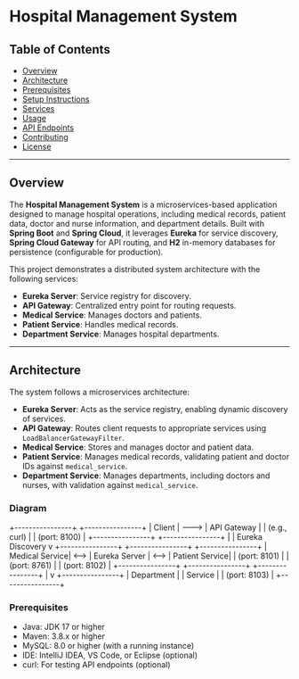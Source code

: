 # Hospital Management System

## Table of Contents
- [Overview](#overview)
- [Architecture](#architecture)
- [Prerequisites](#prerequisites)
- [Setup Instructions](#setup-instructions)
- [Services](#services)
- [Usage](#usage)
- [API Endpoints](#api-endpoints)
- [Contributing](#contributing)
- [License](#license)

---

## Overview

The **Hospital Management System** is a microservices-based application designed to manage hospital operations, including medical records, patient data, doctor and nurse information, and department details. Built with **Spring Boot** and **Spring Cloud**, it leverages **Eureka** for service discovery, **Spring Cloud Gateway** for API routing, and **H2** in-memory databases for persistence (configurable for production).

This project demonstrates a distributed system architecture with the following services:
- **Eureka Server**: Service registry for discovery.
- **API Gateway**: Centralized entry point for routing requests.
- **Medical Service**: Manages doctors and patients.
- **Patient Service**: Handles medical records.
- **Department Service**: Manages hospital departments.

---

## Architecture

The system follows a microservices architecture:
- **Eureka Server**: Acts as the service registry, enabling dynamic discovery of services.
- **API Gateway**: Routes client requests to appropriate services using `LoadBalancerGatewayFilter`.
- **Medical Service**: Stores and manages doctor and patient data.
- **Patient Service**: Manages medical records, validating patient and doctor IDs against `medical_service`.
- **Department Service**: Manages departments, including doctors and nurses, with validation against `medical_service`.

### Diagram
+----------------+      +----------------+
|   Client       | ---> | API Gateway    |
| (e.g., curl)   |      | (port: 8100)   |
+----------------+      +----------------+
|
| Eureka Discovery
v
+----------------+      +----------------+      +----------------+
| Medical Service| <--> | Eureka Server   | <--> | Patient Service|
| (port: 8101)   |      | (port: 8761)    |      | (port: 8102)   |
+----------------+      +----------------+      +----------------+
|
v
+----------------+
| Department     |
| Service        |
| (port: 8103)   |
+----------------+

### Prerequisites
- Java: JDK 17 or higher
- Maven: 3.8.x or higher
- MySQL: 8.0 or higher (with a running instance)
- IDE: IntelliJ IDEA, VS Code, or Eclipse (optional)
- curl: For testing API endpoints (optional)